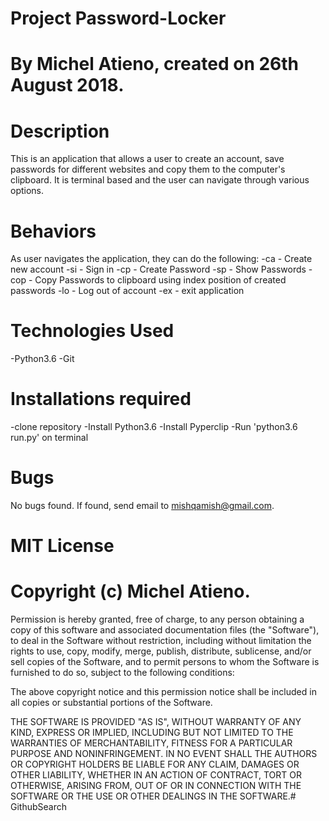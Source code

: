# Project Password-Locker
# By Michel Atieno, created on 26th August 2018.

# Description

 This is an application that allows a user to create an account, save passwords for different websites and copy them to the computer's clipboard. It is terminal based and the user can navigate through various options.

 # Behaviors

 As user navigates the application, they can do the following:
 -ca - Create new account 
 -si - Sign in
 -cp - Create Password
 -sp - Show Passwords
 -cop - Copy Passwords to clipboard using index position of created passwords
 -lo - Log out of account
 -ex - exit application


# Technologies Used
 -Python3.6
 -Git


# Installations required
  -clone repository
  -Install Python3.6
  -Install Pyperclip
  -Run 'python3.6 run.py' on terminal

# Bugs
No bugs found. If found, send email to mishqamish@gmail.com.

# MIT License
# Copyright (c) Michel Atieno.
Permission is hereby granted, free of charge, to any person obtaining a copy of this software and associated documentation files (the "Software"), to deal in the Software without restriction, including without limitation the rights to use, copy, modify, merge, publish, distribute, sublicense, and/or sell copies of the Software, and to permit persons to whom the Software is furnished to do so, subject to the following conditions:

The above copyright notice and this permission notice shall be included in all copies or substantial portions of the Software.

THE SOFTWARE IS PROVIDED "AS IS", WITHOUT WARRANTY OF ANY KIND, EXPRESS OR IMPLIED, INCLUDING BUT NOT LIMITED TO THE WARRANTIES OF MERCHANTABILITY, FITNESS FOR A PARTICULAR PURPOSE AND NONINFRINGEMENT. IN NO EVENT SHALL THE AUTHORS OR COPYRIGHT HOLDERS BE LIABLE FOR ANY CLAIM, DAMAGES OR OTHER LIABILITY, WHETHER IN AN ACTION OF CONTRACT, TORT OR OTHERWISE, ARISING FROM, OUT OF OR IN CONNECTION WITH THE SOFTWARE OR THE USE OR OTHER DEALINGS IN THE SOFTWARE.# GithubSearch


